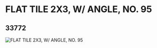 # FLAT TILE 2X3, W/ ANGLE, NO. 95
## 33772
![FLAT TILE 2X3, W/ ANGLE, NO. 95](https://lc-www-live-s.legocdn.com/media/bricks/5/2/6190292.jpg)